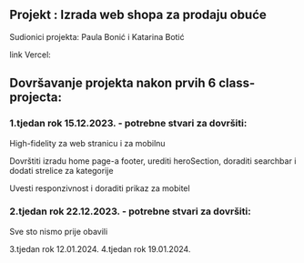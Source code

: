 ## Projekt : Izrada web shopa za prodaju obuće

Sudionici projekta: Paula Bonić i Katarina Botić

link Vercel:


## Dovršavanje projekta nakon prvih 6 class-projecta:

### 1.tjedan rok 15.12.2023. - potrebne stvari za dovršiti:

High-fidelity za web stranicu i za mobilnu

Dovrštiti izradu home page-a footer, urediti heroSection, doraditi searchbar i dodati strelice za kategorije

Uvesti responzivnost i doraditi prikaz za mobitel

### 2.tjedan rok 22.12.2023. - potrebne stvari za dovršiti:

Sve sto nismo prije obavili

3.tjedan rok 12.01.2024.
4.tjedan rok 19.01.2024.

